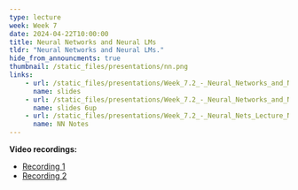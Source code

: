 ```yaml
---
type: lecture
week: Week 7
date: 2024-04-22T10:00:00
title: Neural Networks and Neural LMs
tldr: "Neural Networks and Neural LMs."
hide_from_announcments: true
thumbnail: /static_files/presentations/nn.png
links: 
    - url: /static_files/presentations/Week_7.2_-_Neural_Networks_and_Neural_LMs.pdf
      name: slides
    - url: /static_files/presentations/Week_7.2_-_Neural_Networks_and_Neural_LMs_6up.pdf
      name: slides 6up
    - url: /static_files/presentations/Week_7.2_-_Neural_Nets_Lecture_Notes.pdf
      name: NN Notes
---
```

**Video recordings:**
- [Recording 1](http://example.com)
- [Recording 2](http://example.com)
